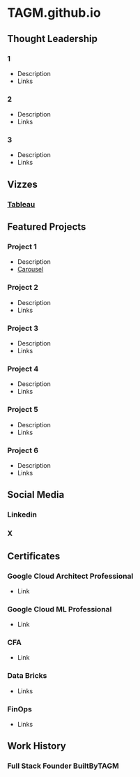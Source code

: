 # TAGM.github.io

## Thought Leadership 
### 1
- Description
- Links
  
### 2
- Description
- Links
 
### 3
- Description
- Links 


## Vizzes 
### [Tableau](https://public.tableau.com/app/profile/tagm/vizzes) 



## Featured Projects 
### Project 1
- Description
- [Carousel](https://www.canva.com/design/DAGp_Se_bXg/9DNKoAEViFNXyjNdxfRWeQ/watch)

### Project 2
- Description
- Links
  
### Project 3
- Description
- Links

### Project 4
- Description
- Links

### Project 5
- Description
- Links

### Project 6
- Description
- Links



## Social Media
### Linkedin

### X



## Certificates
### Google Cloud Architect Professional
- Link

### Google Cloud ML Professional
- Link

### CFA
- Link

### Data Bricks
- Links

### FinOps
- Links 

## Work History
### Full Stack Founder BuiltByTAGM
